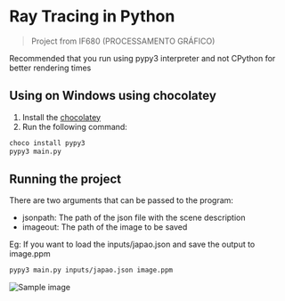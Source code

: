 # Ray Tracing in Python

> Project from IF680 (PROCESSAMENTO GRÁFICO)

Recommended that you run using pypy3 interpreter and not CPython for better rendering times

## Using on Windows using chocolatey
1. Install the [chocolatey](https://chocolatey.org/install)
2. Run the following command:
```bash
choco install pypy3
pypy3 main.py
```

## Running the project
There are two arguments that can be passed to the program:
- jsonpath: The path of the json file with the scene description
- imageout: The path of the image to be saved

Eg: If you want to load the inputs/japao.json and save the output to image.ppm
```bash
pypy3 main.py inputs/japao.json image.ppm
```

![Sample image](./Sample.png)